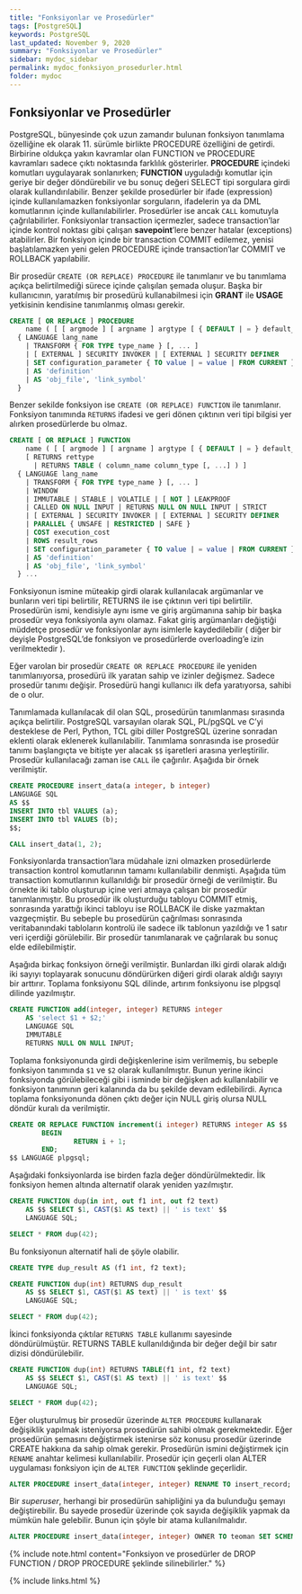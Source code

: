 ```yaml
---
title: "Fonksiyonlar ve Prosedürler"
tags: [PostgreSQL]
keywords: PostgreSQL
last_updated: November 9, 2020
summary: "Fonksiyonlar ve Prosedürler"
sidebar: mydoc_sidebar
permalink: mydoc_fonksiyon_prosedurler.html
folder: mydoc
---
```


## Fonksiyonlar ve Prosedürler

PostgreSQL, bünyesinde çok uzun zamandır bulunan fonksiyon tanımlama özelliğine ek olarak 11. sürümle birlikte PROCEDURE özelliğini de getirdi. Birbirine oldukça yakın kavramlar olan FUNCTION ve PROCEDURE kavramları sadece çıktı noktasında farklılık gösterirler. **PROCEDURE** içindeki komutları uygulayarak sonlanırken; **FUNCTION** uyguladığı komutlar için geriye bir değer döndürebilir ve bu sonuç değeri SELECT tipi sorgulara girdi olarak kullandırılabilir. Benzer şekilde prosedürler bir ifade (expression) içinde kullanılamazken fonksiyonlar sorguların, ifadelerin ya da DML komutlarının içinde kullanılabilirler. Prosedürler ise ancak `CALL` komutuyla çağrılabilirler. Fonksiyonlar transaction içermezler, sadece transaction’lar içinde kontrol noktası gibi çalışan **savepoint**’lere benzer hatalar (exceptions) atabilirler. Bir fonksiyon içinde bir transaction COMMIT edilemez, yenisi başlatılamazken yeni gelen PROCEDURE içinde transaction’lar COMMIT ve ROLLBACK yapılabilir.

Bir prosedür `CREATE (OR REPLACE) PROCEDURE` ile tanımlanır ve bu tanımlama açıkça belirtilmediği sürece içinde çalışılan şemada oluşur. Başka bir kullanıcının, yaratılmış bir prosedürü kullanabilmesi için **GRANT** ile **USAGE** yetkisinin kendisine tanımlanmış olması gerekir.

```sql
CREATE [ OR REPLACE ] PROCEDURE
    name ( [ [ argmode ] [ argname ] argtype [ { DEFAULT | = } default_expr ] [, ...] ] )
  { LANGUAGE lang_name
    | TRANSFORM { FOR TYPE type_name } [, ... ]
    | [ EXTERNAL ] SECURITY INVOKER | [ EXTERNAL ] SECURITY DEFINER
    | SET configuration_parameter { TO value | = value | FROM CURRENT }
    | AS 'definition'
    | AS 'obj_file', 'link_symbol'
  }
```

Benzer sekilde fonksiyon ise `CREATE (OR REPLACE) FUNCTION` ile tanımlanır. Fonksiyon tanımında `RETURNS` ifadesi ve geri dönen çıktının veri tipi bilgisi yer alırken prosedürlerde bu olmaz.

```sql
CREATE [ OR REPLACE ] FUNCTION
    name ( [ [ argmode ] [ argname ] argtype [ { DEFAULT | = } default_expr ] [, ...] ] )
    [ RETURNS rettype
      | RETURNS TABLE ( column_name column_type [, ...] ) ]
  { LANGUAGE lang_name
    | TRANSFORM { FOR TYPE type_name } [, ... ]
    | WINDOW
    | IMMUTABLE | STABLE | VOLATILE | [ NOT ] LEAKPROOF
    | CALLED ON NULL INPUT | RETURNS NULL ON NULL INPUT | STRICT
    | [ EXTERNAL ] SECURITY INVOKER | [ EXTERNAL ] SECURITY DEFINER
    | PARALLEL { UNSAFE | RESTRICTED | SAFE }
    | COST execution_cost
    | ROWS result_rows
    | SET configuration_parameter { TO value | = value | FROM CURRENT }
    | AS 'definition'
    | AS 'obj_file', 'link_symbol'
  } ...
```

Fonksiyonun ismine müteakip girdi olarak kullanılacak argümanlar ve bunların veri tipi belirtilir, RETURNS ile ise çıktının veri tipi belirtilir. Prosedürün ismi, kendisiyle aynı isme ve giriş argümanına sahip bir başka prosedür veya fonksiyonla aynı olamaz. Fakat giriş argümanları değiştiği müddetçe prosedür ve fonksiyonlar aynı isimlerle kaydedilebilir ( diğer bir deyişle PostgreSQL’de fonksiyon ve prosedürlerde overloading’e izin verilmektedir ).

Eğer varolan bir prosedür `CREATE OR REPLACE PROCEDURE` ile yeniden tanımlanıyorsa, prosedürü ilk yaratan sahip ve izinler değişmez. Sadece prosedür tanımı değişir. Prosedürü hangi kullanıcı ilk defa yaratıyorsa, sahibi de o olur.

Tanımlamada kullanılacak dil olan SQL, prosedürün tanımlanması sırasında açıkça belirtilir. PostgreSQL varsayılan olarak SQL, PL/pgSQL ve C’yi desteklese de Perl, Python, TCL gibi diller PostgreSQL üzerine sonradan eklenti olarak eklenerek kullanılabilir. Tanımlama sonrasında ise prosedür tanımı başlangıçta ve bitişte yer alacak `$$` işaretleri arasına yerleştirilir. Prosedür kullanılacağı zaman ise `CALL` ile çağırılır. Aşağıda bir örnek verilmiştir.

```sql
CREATE PROCEDURE insert_data(a integer, b integer)
LANGUAGE SQL
AS $$
INSERT INTO tbl VALUES (a);
INSERT INTO tbl VALUES (b);
$$;

CALL insert_data(1, 2);
```

Fonksiyonlarda transaction’lara müdahale izni olmazken prosedürlerde transaction kontrol komutlarının tamamı kullanılabilir denmişti. Aşağıda tüm transaction komutlarının kullanıldığı bir prosedür örneği de verilmiştir. Bu örnekte iki tablo oluşturup içine veri atmaya çalışan bir prosedür tanımlanmıştır. Bu prosedür ilk oluşturduğu tabloyu COMMIT etmiş, sonrasında yarattığı ikinci tabloyu ise ROLLBACK ile diske yazmaktan vazgeçmiştir. Bu sebeple bu prosedürün çağrılması sonrasında veritabanındaki tabloların kontrolü ile sadece ilk tablonun yazıldığı ve 1 satır veri içerdiği görülebilir. Bir prosedür tanımlanarak ve çağrılarak bu sonuç elde edilebilmiştir.

Aşağıda birkaç fonksiyon örneği verilmiştir. Bunlardan ilki girdi olarak aldığı iki sayıyı toplayarak sonucunu döndürürken diğeri girdi olarak aldığı sayıyı bir arttırır. Toplama fonksiyonu SQL dilinde, artırım fonksiyonu ise plpgsql dilinde yazılmıştır.

```sql
CREATE FUNCTION add(integer, integer) RETURNS integer
    AS 'select $1 + $2;'
    LANGUAGE SQL
    IMMUTABLE
    RETURNS NULL ON NULL INPUT;
```

Toplama fonksiyonunda girdi değişkenlerine isim verilmemiş, bu sebeple fonksiyon tanımında `$1` ve `$2` olarak kullanılmıştır. Bunun yerine ikinci fonksiyonda görülebileceği gibi i isminde bir değişken adı kullanılabilir ve fonksiyon tanımının geri kalanında da bu şekilde devam edilebilirdi. Ayrıca toplama fonksiyonunda dönen çıktı değer için NULL giriş olursa NULL döndür kuralı da verilmiştir.

```sql
CREATE OR REPLACE FUNCTION increment(i integer) RETURNS integer AS $$
        BEGIN
                RETURN i + 1;
        END;
$$ LANGUAGE plpgsql;
```

Aşağıdaki fonksiyonlarda ise birden fazla değer döndürülmektedir. İlk fonksiyon hemen altında alternatif olarak yeniden yazılmıştır.

```sql
CREATE FUNCTION dup(in int, out f1 int, out f2 text)
    AS $$ SELECT $1, CAST($1 AS text) || ' is text' $$
    LANGUAGE SQL;

SELECT * FROM dup(42);
```

Bu fonksiyonun alternatif hali de şöyle olabilir.

```sql
CREATE TYPE dup_result AS (f1 int, f2 text);

CREATE FUNCTION dup(int) RETURNS dup_result
    AS $$ SELECT $1, CAST($1 AS text) || ' is text' $$
    LANGUAGE SQL;

SELECT * FROM dup(42);
```

İkinci fonksiyonda çıktılar `RETURNS TABLE` kullanımı sayesinde döndürülmüştür. RETURNS TABLE kullanıldığında bir değer değil bir satır dizisi döndürülebilir.

```sql
CREATE FUNCTION dup(int) RETURNS TABLE(f1 int, f2 text)
    AS $$ SELECT $1, CAST($1 AS text) || ' is text' $$
    LANGUAGE SQL;

SELECT * FROM dup(42);
```

Eğer oluşturulmuş bir prosedür üzerinde `ALTER PROCEDURE` kullanarak değişiklik yapılmak isteniyorsa prosedürün sahibi olmak gerekmektedir. Eğer prosedürün şemasını değiştirmek istenirse söz konusu prosedür üzerinde CREATE hakkına da sahip olmak gerekir. Prosedürün ismini değiştirmek için `RENAME` anahtar kelimesi kullanılabilir. Prosedür için geçerli olan ALTER uygulaması fonksiyon için de `ALTER FUNCTION` şeklinde geçerlidir.

```sql
ALTER PROCEDURE insert_data(integer, integer) RENAME TO insert_record;
```

Bir *superuser*, herhangi bir prosedürün sahipliğini ya da bulunduğu şemayı değiştirebilir. Bu sayede prosedür üzerinde çok sayıda değişiklik yapmak da mümkün hale gelebilir. Bunun için şöyle bir atama kullanılmalıdır.

```sql
ALTER PROCEDURE insert_data(integer, integer) OWNER TO teoman SET SCHEMA bilgi_islem;
```

{% include note.html content="Fonksiyon ve prosedürler de DROP FUNCTION / DROP PROCEDURE şeklinde silinebilirler." %}

{% include links.html %}
